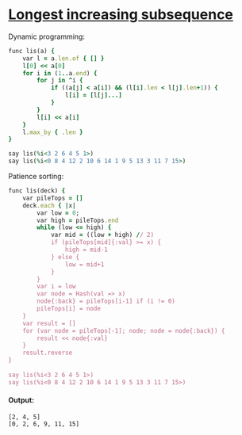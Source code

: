 [1]: http://rosettacode.org/wiki/Longest_increasing_subsequence

# [Longest increasing subsequence][1]

Dynamic programming:

```ruby
func lis(a) {
    var l = a.len.of { [] }
    l[0] << a[0]
    for i in (1..a.end) {
        for j in ^i {
            if ((a[j] < a[i]) && (l[i].len < l[j].len+1)) {
                l[i] = [l[j]...]
            }
        }
        l[i] << a[i]
    }
    l.max_by { .len }
}

say lis(%i<3 2 6 4 5 1>)
say lis(%i<0 8 4 12 2 10 6 14 1 9 5 13 3 11 7 15>)
```


Patience sorting:

```ruby
func lis(deck) {
    var pileTops = []
    deck.each { |x|
        var low = 0;
        var high = pileTops.end
        while (low <= high) {
            var mid = ((low + high) // 2)
            if (pileTops[mid]{:val} >= x) {
                high = mid-1
            } else {
                low = mid+1
            }
        }
        var i = low
        var node = Hash(val => x)
        node{:back} = pileTops[i-1] if (i != 0)
        pileTops[i] = node
    }
    var result = []
    for (var node = pileTops[-1]; node; node = node{:back}) {
        result << node{:val}
    }
    result.reverse
}
 
say lis(%i<3 2 6 4 5 1>)
say lis(%i<0 8 4 12 2 10 6 14 1 9 5 13 3 11 7 15>)
```

#### Output:
```
[2, 4, 5]
[0, 2, 6, 9, 11, 15]
```
